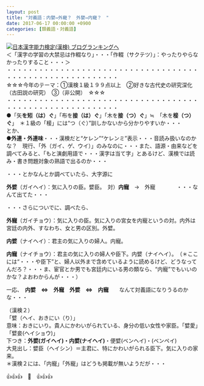 ```yaml
---
layout: post
title: "対義語：内嬖⇔外寵？　外嬖⇔内寵？　"
date: 2017-06-17 00:00:00 +0900
categories: [類義語・対義語]
---
```


[![](/syuusyuu9701/assets/images/対義語：内嬖⇔外寵？-外嬖⇔内寵？--br_c_3028_1.gif)](http://blog.with2.net/link.php?1659096:3028 "日本漢字能力検定(漢検) ブログランキングへ")[日本漢字能力検定(漢検) ブログランキングへ](http://blog.with2.net/link.php?1659096:3028)  
＜「漢字の学習の大禁忌は作輟なり」・・・「作輟（サクテツ）」：やったりやらなかったりすること・・・＞  
・・・・・・・・・・・・・・・・・・・・・・・・・・・・・・・・・・・・・・・・・・・・・・・・・・・・・・・・・  
☆☆☆今年のテーマ：①漢検１級１９９点以上　②好きな古代史の研究深化（古田説の研究）　③（非公開）　☆☆☆　　  
・・・・・・・・・・・・・・・・・・・・・・・・・・・・・・・・・・・・・・・・・・・・・・・・・・・・・・・・・  
●「矢**を矧（は）ぐ**」「布を**接（は）ぐ**」「木を**接（つ）ぐ**」≒　「木を**椄（つ）ぐ**」　＊１級の「椄」には“つ（ぐ）”訓しかないから分かりやすいか・・・  
とか、  
●**外連・外連味**・・・漢検だと“ケレン”“ケレンミ”表示・・・音読み扱いなのかな？　現行、「外（ガイ、ゲ、ウイ）」のみなのに・・・また、語源・由来などを調べてみると、「もと演劇用語で・・・漢字は当て字」とあるけど、漢検では読み・書き問題対象の熟語で出るのか・・・  
  
  
・・・とかなんとか調べていたら、大字源に  
  
**外嬖**（ガイヘイ）：気に入りの臣。嬖臣。　対）**内寵**　→　外寵　　　　・・・なんて出てた・・・  
  
・・・さらについでに、調べたら、  
  
**外寵**（ガイチョウ）：気に入りの臣。気に入りの宮女を内寵というの対。内外は宮廷の内外、すなわち、女と男の区別。外嬖。  
  
**内嬖**（ナイヘイ）：君主の気に入りの婦人。内寵。  
  
**内寵**（ナイチョウ）：君主の気に入りの婦人や臣下。内嬖（ナイヘイ）。　（＊ここには“・・・や臣下”と、婦人以外まで含めているように読めるけど、どうなってんだろ？・・・ま、宦官とか男でも宮廷内にいる男の類なら、“内寵”でもいいのかな？よおわからんが・・・）  
  
  
一応、　**内嬖　⇔　外寵　外嬖　⇔　内寵**　　なんて対義語になりうるのかな・・・  
  
（漢検２）  
「嬖（ヘイ、おきにい（り）」  
意味：おきにいり。貴人にかわいがられている、身分の低い女性や家臣。「嬖愛」「嬖妾(ヘイショウ)」  
下つき：**外嬖(ガイヘイ)・内嬖(ナイヘイ)**・便嬖(ベンヘイ)・(ベンペイ)  
大見出し：嬖臣（ヘイシン）＝主君に、特にかわいがられる臣下。気に入りの家来。  
＊漢検２には、「内寵」「外寵」はどうも掲載が無いようだが・・・  
  
👍👍👍　🐔　👍👍👍